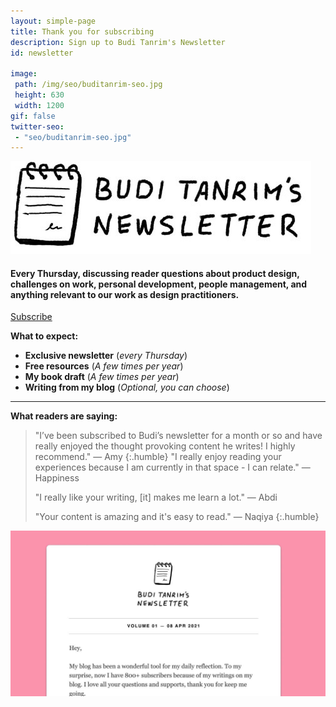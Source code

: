 ```yaml
---
layout: simple-page
title: Thank you for subscribing
description: Sign up to Budi Tanrim's Newsletter
id: newsletter

image:
 path: /img/seo/buditanrim-seo.jpg
 height: 630
 width: 1200
gif: false
twitter-seo:
 - "seo/buditanrim-seo.jpg"
---
```


<div class="img-wrapper illustration tiny m-t-s m-b-s">
    <img src="/img/asset/newsletter-logo-left.jpg" alt="Budi Tanrim's newsletter"/>
</div>

#### Every Thursday, discussing reader questions about product design, challenges on work, personal development, people management, and anything relevant to our work as design practitioners.

<div class="m-t-m m-b-m">
    <a href="http://eepurl.com/cuGqAP" class="btn-dark btn-medium">Subscribe</a>
</div>

**What to expect:**
- **Exclusive newsletter** (_every Thursday_)
- **Free resources** (_A few times per year_)
- **My book draft** (_A few times per year_)
- **Writing from my blog** (_Optional, you can choose_)


---

**What readers are saying:**

>"I’ve been subscribed to Budi’s newsletter for a month or so and have really enjoyed the thought provoking content he writes! I highly recommend." — Amy
{:.humble}
> "I really enjoy reading your experiences because I am currently in that space - I can relate." — Happiness
> 
> "I really like your writing, [it] makes me learn a lot." — Abdi
> 
> "Your content is amazing and it's easy to read." — Naqiya
{:.humble}

<div class="img-wrapper m-t-s m-b-s">
    <img src="/img/asset/newsletter-example.jpg" alt="Budi Tanrim's newsletter"/>
</div>

<!-- ## FAQ

#### I have subscribed before, what should I do to get the exclusive newsletter?
If you have subscribed to my newsletter before, you don't have to resubscribe to get the exclusive newsletter (Budi Tanrim's Unpublished). You will automatically get one.

#### If I unsubscribe, will you remove my data?
Yes, I will completely delete your data from my Mailchimp list. After you unsubscribed, you will never get any email from me—unless you resubscribe.

#### Will I get email when you add new post to your blog?
On the subscribe page, you can choose.

_Daily blog + Budi Tanrim's Unpublished:_ <br/>You will get my writing right into your inbox + the newsletter every Thursday.

_Weekly blog summary + Budi Tanrim's Unpublished:_<br/> You will get a list of post title every Saturday + the newsletter every Thursday.

_Budi Tanrim's Unpublished:_ <br/>You will only get the newsletter every Thursday without anything from my blog. -->







